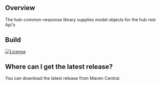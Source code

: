 ## Overview ## 
The hub-common-response library supplies model objects for the hub rest Api's 

## Build ## 
[![License](https://img.shields.io/badge/License-Apache%202.0-blue.svg)](https://opensource.org/licenses/Apache-2.0)

## Where can I get the latest release? ##
You can download the latest release from Maven Central.